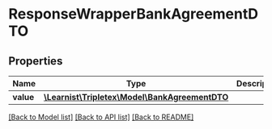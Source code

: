 # ResponseWrapperBankAgreementDTO

## Properties
Name | Type | Description | Notes
------------ | ------------- | ------------- | -------------
**value** | [**\Learnist\Tripletex\Model\BankAgreementDTO**](BankAgreementDTO.md) |  | [optional] 

[[Back to Model list]](../../README.md#documentation-for-models) [[Back to API list]](../../README.md#documentation-for-api-endpoints) [[Back to README]](../../README.md)

